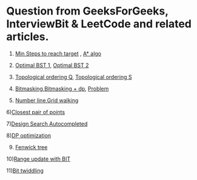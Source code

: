 # Question from GeeksForGeeks, InterviewBit & LeetCode and related articles.

1) [Min Steps to reach target](https://www.geeksforgeeks.org/minimum-steps-reach-target-knight-set-2/) , [A* algo](https://www.youtube.com/watch?v=Hpm_JUYOYsc)

2) [Optimal BST 1](https://www.geeksforgeeks.org/optimal-binary-search-tree-dp-24), [Optimal BST 2](https://www.youtube.com/watch?v=PjcBOfqQlNo&t=44s)

3) [Topological ordering Q](https://www.hackerrank.com/topics/topological-sorting), [Topological ordering S](https://www.youtube.com/watch?v=ddTC4Zovtbc&t=143s)

4) [Bitmasking](https://www.youtube.com/watch?v=bjucBkxrMBs),[Bitmasking + dp](https://codeforces.com/blog/entry/45223), [Problem](https://www.hackerrank.com/contests/countercode/challenges/subset)

5) [Number line](https://www.careercup.com/question?id=6229105402970112),[Grid walking](https://www.hackerrank.com/challenges/grid-walking/problem)

6)[Closest pair of points](https://www.youtube.com/watch?v=0W_m46Q4qMc)

7)[Design Search Autocompleted](https://leetcode.com/problems/design-search-autocomplete-system/)

8)[DP optimization](https://codeforces.com/blog/entry/8219)

9) [Fenwick tree](https://www.hackerearth.com/practice/notes/binary-indexed-tree-or-fenwick-tree/)

10)[Range update with BIT](https://kartikkukreja.wordpress.com/2013/12/02/range-updates-with-bit-fenwick-tree/)

11)[Bit twiddling](http://graphics.stanford.edu/~seander/bithacks.html)
